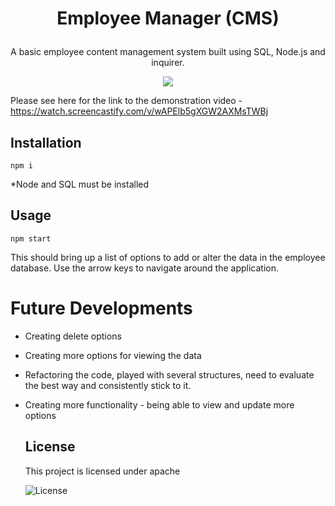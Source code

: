 # <p align = "center"> Employee Manager (CMS) </p>

<p align = "center"> A basic employee content management system built using SQL, Node.js and inquirer.  </p>

<p align = "center"> 
<img src="Employee-CMS.gif"/> 
</p>

Please see here for the link to the demonstration video -https://watch.screencastify.com/v/wAPElb5gXGW2AXMsTWBj 

## Installation

```
npm i

```
*Node and SQL must be installed

## Usage

```
npm start

```
This should bring up a list of options to add or alter the data in the employee database. Use the arrow keys to navigate around the application.

# Future Developments

- Creating delete options
- Creating more options for viewing the data
- Refactoring the code, played with several structures, need to evaluate the best way and consistently stick to it.
- Creating more functionality - being able to view and update more options

  ## License 
  This project is licensed under apache 

   ![License](https://img.shields.io/badge/License-apache_1.0-lightblue.svg)
